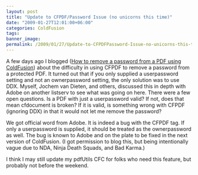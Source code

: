 ```yaml
---
layout: post
title: "Update to CFPDF/Password Issue (no unicorns this time)"
date: "2009-01-27T12:01:00+06:00"
categories: ColdFusion 
tags: 
banner_image: 
permalink: /2009/01/27/Update-to-CFPDFPassword-Issue-no-unicorns-this-time
---
```


A few days ago I blogged (<a href="http://www.raymondcamden.com/index.cfm/2009/1/23/How-to-remove-a-password-from-a-PDF-using-ColdFusion">How to remove a password from a PDF using ColdFusion</a>) about the difficulty in using CFPDF to remove a password from a protected PDF. It turned out that if you only supplied a userpassword setting and not an ownerpassword setting, the only solution was to use DDX. Myself, Jochem van Dieten, and others, discussed this in depth with Adobe on another listserv to see what was going on here. There were a few open questions. Is a PDF with just a userpassword valid? If not, does that mean cfdocument is broken? If it is valid, is something wrong with CFPDF (ignoring DDX) in that it would not let me remove the password?

We got official word from Adobe. It is indeed a bug with the CFPDF tag. If only a userpassword is supplied, it should be treated as the ownerpassword as well. The bug is known to Adobe and on the plate to be fixed in the next version of ColdFusion. (I got permission to blog this, but being intentionally vague due to NDA, Ninja Death Squads, and Bad Karma.)

I think I may still update my pdfUtils CFC for folks who need this feature, but probably not before the weekend.